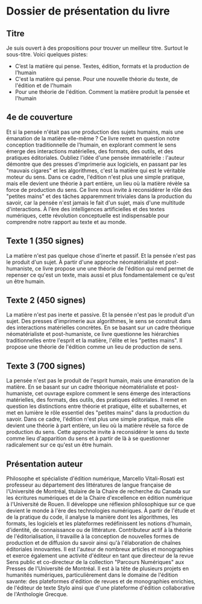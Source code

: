 # Dossier de présentation du livre

## Titre

Je suis ouvert à des propositions pour trouver un meilleur titre. Surtout le sous-titre. Voici quelques pistes:

- C’est la matière qui pense. Textes, édition, formats et la production
de l’humain 
- C'est la matière qui pense. Pour une nouvelle théorie du texte, de l'édition et de l'humain
- Pour une théorie de l'édition. Comment la matière produit la pensée et l'humain

## 4e de couverture

Et si la pensée n'était pas une production des sujets humains, mais une émanation de la matière elle-même ? Ce livre remet en question notre conception traditionnelle de l'humain, en explorant comment le sens émerge des interactions matérielles, des formats, des outils, et des pratiques éditoriales. Oubliez l'idée d'une pensée immatérielle : l'auteur démontre que des presses d'imprimerie aux logiciels, en passant par les "mauvais cigares" et les algorithmes, c'est la matière qui est le véritable moteur du sens.
Dans ce cadre, l'édition n'est plus une simple pratique, mais elle devient une théorie à part entière, un lieu où la matière révèle sa force de production du sens. Ce livre nous invite à reconsidérer le rôle des "petites mains" et des tâches apparemment triviales dans la production du savoir, car la pensée n'est jamais le fait d'un sujet, mais d'une multitude d'interactions. À l'ère des intelligences artificielles et des textes numériques, cette révolution conceptuelle est indispensable pour comprendre notre rapport au texte et au monde. 


## Texte 1 (350 signes)
La matière n'est pas quelque chose d'inerte et passif. Et la pensée n'est pas le produit d'un sujet. À partir d'une approche néomatérialiste et post-humaniste, ce livre propose une une théorie de l'édition qui rend permet de repenser ce qu'est un texte, mais aussi et plus fondamentalement ce qu'est un être humain.

## Texte 2 (450 signes)
La matière n'est pas inerte et passive. Et la pensée n'est pas le produit d'un sujet. Des presses d'imprimerie aux algorithmes, le sens se construit dans des interactions matérielles concrètes. En se basant sur un cadre théorique néomatérialiste et post-humaniste, ce livre questionne les hiérarchies traditionnelles entre l'esprit et la matière, l'élite et les "petites mains". Il propose une théorie de l'édition comme un lieu de production de sens. 

## Texte 3 (700 signes)
La pensée n'est pas le produit de l'esprit humain, mais une émanation de la matière. En se basant sur un cadre théorique néomatérialiste et post-humaniste, cet ouvrage explore comment le sens émerge des interactions matérielles, des formats, des outils, des pratiques éditoriales. Il remet en question les distinctions entre théorie et pratique, élite et subalternes, et met en lumière le rôle essentiel des "petites mains" dans la production du savoir. 
Dans ce cadre, l'édition n'est plus une simple pratique, mais elle devient une théorie à part entière, un lieu où la matière révèle sa force de production du sens. Cette approche invite à reconsidérer le sens du texte comme lieu d'apparition du sens et à partir de là à se questionner radicalement sur ce qu'est un être humain.


## Présentation auteur

Philosophe et spécialiste d'édition numérique, Marcello Vitali-Rosati est professeur au département des littératures de langue française de l'Université de Montréal, titulaire de la Chaire de recherche du Canada sur les écritures numériques et de la Chaire d'excellence en édition numérique à l'Université de Rouen. Il développe une réflexion philosophique sur ce que devient le monde à l'ère des technologies numériques. À partir de l'étude et de la pratique du code, il analyse la manière dont les algorithmes, les formats, les logiciels et les plateformes redéfinissent les notions d'humain, d'identité, de connaissance ou de littérature. Contributeur actif à la théorie de l'éditorialisation, il travaille à la conception de nouvelles formes de production et de diffusion du savoir ainsi qu'à l'élaboration de chaînes éditoriales innovantes. Il est l'auteur de nombreux articles et monographies et exerce également une activité d'éditeur en tant que directeur de la revue Sens public et co-directeur de la collection "Parcours Numériques" aux Presses de l'Université de Montréal. Il est à la tête de plusieurs projets en humanités numériques, particulièrement dans le domaine de l'édition savante: des plateformes d'édition de revues et de monographies enrichies, de l'éditeur de texte Stylo ainsi que d'une plateforme d'édition collaborative de l'Anthologie Grecque.
